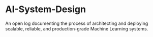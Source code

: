 # AI-System-Design
An open log documenting the process of architecting and deploying scalable, reliable, and production-grade Machine Learning systems.
